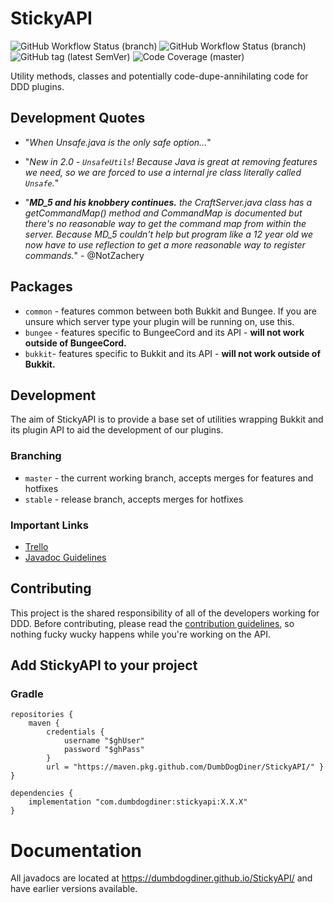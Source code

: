 # StickyAPI

![GitHub Workflow Status (branch)](https://img.shields.io/github/workflow/status/DumbDogDiner/StickyAPI/build/release?label=builds&logo=github)
![GitHub Workflow Status (branch)](https://img.shields.io/github/workflow/status/DumbDogDiner/StickyAPI/docs/release?label=docs&logo=github)
![GitHub tag (latest SemVer)](https://img.shields.io/github/v/tag/DumbDogDiner/StickyAPI?label=release&logo=java)
![Code Coverage (master)](https://img.shields.io/codecov/c/gh/DumbDogDiner/StickyAPI)

Utility methods, classes and potentially code-dupe-annihilating code for DDD plugins.

## Development Quotes

- "_When Unsafe.java is the only safe option..._"

- "_New in 2.0 - `UnsafeUtils`! Because Java is great at removing features we need, so we are forced to use a internal jre class literally called `Unsafe`._"


- "_**MD_5 and his knobbery continues.** the CraftServer.java class has a getCommandMap() method and CommandMap is documented but there's no reasonable way to get the command map from within the server. Because MD_5 couldn't help but program like a 12 year old we now have to use reflection to get a more reasonable way to register commands._" - @NotZachery

## Packages

- `common` - features common between both Bukkit and Bungee. If you are unsure which server type your plugin will be running on, use this.
- `bungee` - features specific to BungeeCord and its API - **will not work outside of BungeeCord.**
- `bukkit`- features specific to Bukkit and its API - **will not work outside of Bukkit.**

## Development

The aim of StickyAPI is to provide a base set of utilities wrapping Bukkit and its plugin API to aid the development of our plugins.

### Branching

- `master` - the current working branch, accepts merges for features and hotfixes
- `stable` - release branch, accepts merges for hotfixes

### Important Links

- [Trello](https://trello.com/c/kx7Ppznd/13-progress-checklist)
- [Javadoc Guidelines](https://google.github.io/styleguide/javaguide.html#s7-javadoc)

## Contributing

This project is the shared responsibility of all of the developers working for DDD. Before contributing, please read the [contribution guidelines](CONTRIBUTING.md), so nothing fucky wucky happens while you're working on the API.

## Add StickyAPI to your project

### Gradle

```
repositories {
    maven {
        credentials {
            username "$ghUser"
            password "$ghPass"
        }
        url = "https://maven.pkg.github.com/DumbDogDiner/StickyAPI/" }
}

dependencies {
    implementation "com.dumbdogdiner:stickyapi:X.X.X"
}

```

# Documentation
All javadocs are located at https://dumbdogdiner.github.io/StickyAPI/ and have earlier versions available.

